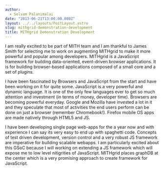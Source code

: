 ```yaml
---
author:
  - Selvam Palanimalai
date: "2013-06-21T13:00:00.000Z"
layout: ../../layouts/PostLayout.astro
slug: mithgrid-demonstration-development
title: MITHgrid Demonstration Development
---
```


I am really excited to be part of MITH team and I am thankful to James Smith for selecting me to work on augmenting MITHgrid to make it more powerful and popular among developers. MITHgrid is a JavaScript framework for building data-oriented, event-driven browser applications. It is for building browser-based applications composed of a small core and a set of plugins.

I have been fascinated by Browsers and JavaScript from the start and have been working on it for quite some. JavaScript is a very powerful and dynamic language. It is one of the only few languages ever to get so much attention and investment (in terms of money, developer time). Browsers are becoming powerful everyday. Google and Mozilla have invested a lot in it and they speculate that most of activities the end users perform can be done on just a browser (remember Chromebook!). Firefox mobile OS apps are made natively through HTML5 and JS.

I have been developing single page web-apps for the a year now and with experience I can say its very easy to end up with spaghetti code. Concepts of test driven development, version control and a very robust JS framework are imperative for building scalable webapps. I am particularly excited about this GSoC because I will working on extending a JS framework which will expose me to low level nitigrities of JavaScript. MITHgrid places graphDB at the center which is a very promising approach to create framework for JavaScript.
